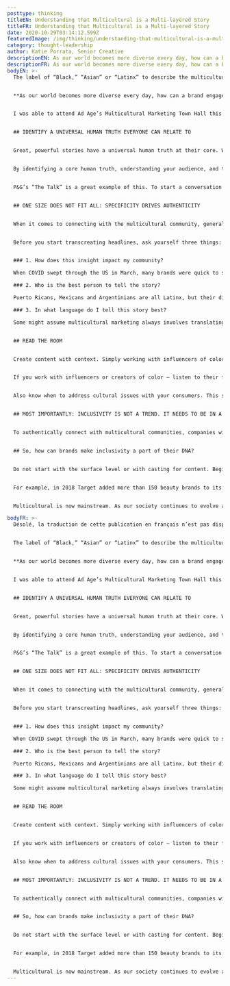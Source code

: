 ```yaml
---
posttype: thinking
titleEN: Understanding that Multicultural is a Multi-layered Story
titleFR: Understanding that Multicultural is a Multi-layered Story
date: 2020-10-29T03:14:12.599Z
featuredImage: /img/thinking/understanding-that-multicultural-is-a-multi-layered-story.jpg
category: thought-leadership
author: Katie Porrata, Senior Creative
descriptionEN: As our world becomes more diverse every day, how can a brand engage and more meaningfully connect with a multicultural nation?
descriptionFR: As our world becomes more diverse every day, how can a brand engage and more meaningfully connect with a multicultural nation?
bodyEN: >-
  The label of “Black,” “Asian” or “Latinx” to describe the multicultural population falls short. The term multicultural goes beyond ethnicity; it’s much more multi-dimensional than that. Multicultural communities are not a monolith. They are a blend of passions, concerns, beliefs and languages that differ from region to region and generation to generation; and brands must look at how they communicate with the population as such. This blend is especially evident in younger generations with rapidly growing purchase power. Today, 49% of Gen-Zs identify as multicultural and this shows no sign of slowing down.


  **As our world becomes more diverse every day, how can a brand engage and more meaningfully connect with a multicultural nation?**


  I was able to attend Ad Age’s Multicultural Marketing Town Hall this week, which discussed the importance of authentically connecting with multicultural audiences. Here are some key takeaways from the discussion to consider:


  ## IDENTIFY A UNIVERSAL HUMAN TRUTH EVERYONE CAN RELATE TO


  Great, powerful stories have a universal human truth at their core. When you invite a multicultural audience to participate in the conversation, the multiple layers of that story come to light and become more relatable, powerful and relevant to a more diverse set of consumers.


  By identifying a core human truth, understanding your audience, and the differences between different segments within that audience, you can identify how they differ regionally, by generation, even by language, to make that story authentically connect.


  P&G’s “The Talk” is a great example of this. To start a conversation about the unfair biases people face, the brand created a spot that showed black parents talking to their children about unfair prejudices they might face in society, imagining it across several generations, geographies and genders. This allowed for authentic connection and conversation with people of color across the U.S.


  ## ONE SIZE DOES NOT FIT ALL: SPECIFICITY DRIVES AUTHENTICITY


  When it comes to connecting with the multicultural community, generalizing is a big no-no. Every culture is different. Therefore, every story should be crafted accordingly. Transcreating, or adapting a general market message to a specific segment needs to be done well. If not, your audience, especially Gen Zs, will take notice and call you on it.


  Before you start transcreating headlines, ask yourself three things:


  ### 1. How does this insight impact my community?

  When COVID swept through the US in March, many brands were quick to support front line workers. But Popeyes, native to New Orleans, took a moment to think “where can I help more effectively and truthfully?” and chose to support their local community instead when they needed it the most.

  ### 2. Who is the best person to tell the story?

  Puerto Ricans, Mexicans and Argentinians are all Latinx, but their dialects, slang and even some holidays differ. Value the talent and voice behind the story. Remember to craft an influencer & media strategy that speaks to a specific culture within the multicultural community to tell the story correctly and authentically.

  ### 3. In what language do I tell this story best?

  Some might assume multicultural marketing always involves translating a campaign from English into the native language of that ethnic group. However, that is a generalization and might not create that authentic connection. For example, many 4th and 5th generation Latinx Americans speak English as their native language, versus older generations that might primarily speak Spanish. Evaluating the age of your audience will give you a better-informed strategy for delivering your message and show your consumers that you truly understand them.


  ## READ THE ROOM


  Create content with context. Simply working with influencers of color or translating content into your customer’s native language is only inclusive at the surface level. Ask yourself deeper questions: is this content meaningful for my audience? What purpose does it serve for them?


  If you work with influencers or creators of color – listen to their feedback, they can be some of your biggest advocates in your quest to create an authentic connection with consumers.


  Also know when to address cultural issues with your consumers. This summer, as the Black Lives Matter movement gained national momentum, many brands that previously never commented on issues impacting their customers’ lives took a public stand against racial injustice. This is when you will need excellent social listening and flawless execution, choosing your timing and your words wisely.


  ## MOST IMPORTANTLY: INCLUSIVITY IS NOT A TREND. IT NEEDS TO BE IN A BRAND’S DNA.


  To authentically connect with multicultural communities, companies will need to put in the time, energy and resources to do it correctly. Consumers are holding brands accountable for their beliefs and prioritizing inclusivity. This will not be a quick patch. This needs to be an ongoing commitment to change the way things have been done in the past.


  ## So, how can brands make inclusivity a part of their DNA?


  Do not start with the surface level or with casting for content. Begin with insights and data to truly understand the consumer. Second, go deeper than the marketing campaign to show your brand is inclusive by bringing authentic innovation to your business as a whole.


  For example, in 2018 Target added more than 150 beauty brands to its stores and e-commerce offerings so women with darker skin would be able to find makeup that complemented their skin color and tone. Rihanna’s Fenty Beauty is rooted in inclusivity, with more than 40 shades of makeup and special packaging to make applying makeup and skincare an easy, relaxing form of self-care for all women.


  Multicultural is now mainstream. As our society continues to evolve and become more and more diverse, inclusivity will be table stakes. Embracing multiculturalism and innovating for inclusivity is necessary to successfully futureproof brands of all sizes, across all industries.

bodyFR: >-
  Désolé, la traduction de cette publication en français n’est pas disponible.


  The label of “Black,” “Asian” or “Latinx” to describe the multicultural population falls short. The term multicultural goes beyond ethnicity; it’s much more multi-dimensional than that. Multicultural communities are not a monolith. They are a blend of passions, concerns, beliefs and languages that differ from region to region and generation to generation; and brands must look at how they communicate with the population as such. This blend is especially evident in younger generations with rapidly growing purchase power. Today, 49% of Gen-Zs identify as multicultural and this shows no sign of slowing down.


  **As our world becomes more diverse every day, how can a brand engage and more meaningfully connect with a multicultural nation?**


  I was able to attend Ad Age’s Multicultural Marketing Town Hall this week, which discussed the importance of authentically connecting with multicultural audiences. Here are some key takeaways from the discussion to consider:


  ## IDENTIFY A UNIVERSAL HUMAN TRUTH EVERYONE CAN RELATE TO


  Great, powerful stories have a universal human truth at their core. When you invite a multicultural audience to participate in the conversation, the multiple layers of that story come to light and become more relatable, powerful and relevant to a more diverse set of consumers.


  By identifying a core human truth, understanding your audience, and the differences between different segments within that audience, you can identify how they differ regionally, by generation, even by language, to make that story authentically connect.


  P&G’s “The Talk” is a great example of this. To start a conversation about the unfair biases people face, the brand created a spot that showed black parents talking to their children about unfair prejudices they might face in society, imagining it across several generations, geographies and genders. This allowed for authentic connection and conversation with people of color across the U.S.


  ## ONE SIZE DOES NOT FIT ALL: SPECIFICITY DRIVES AUTHENTICITY


  When it comes to connecting with the multicultural community, generalizing is a big no-no. Every culture is different. Therefore, every story should be crafted accordingly. Transcreating, or adapting a general market message to a specific segment needs to be done well. If not, your audience, especially Gen Zs, will take notice and call you on it.


  Before you start transcreating headlines, ask yourself three things:


  ### 1. How does this insight impact my community?

  When COVID swept through the US in March, many brands were quick to support front line workers. But Popeyes, native to New Orleans, took a moment to think “where can I help more effectively and truthfully?” and chose to support their local community instead when they needed it the most.

  ### 2. Who is the best person to tell the story?

  Puerto Ricans, Mexicans and Argentinians are all Latinx, but their dialects, slang and even some holidays differ. Value the talent and voice behind the story. Remember to craft an influencer & media strategy that speaks to a specific culture within the multicultural community to tell the story correctly and authentically.

  ### 3. In what language do I tell this story best?

  Some might assume multicultural marketing always involves translating a campaign from English into the native language of that ethnic group. However, that is a generalization and might not create that authentic connection. For example, many 4th and 5th generation Latinx Americans speak English as their native language, versus older generations that might primarily speak Spanish. Evaluating the age of your audience will give you a better-informed strategy for delivering your message and show your consumers that you truly understand them.


  ## READ THE ROOM


  Create content with context. Simply working with influencers of color or translating content into your customer’s native language is only inclusive at the surface level. Ask yourself deeper questions: is this content meaningful for my audience? What purpose does it serve for them?


  If you work with influencers or creators of color – listen to their feedback, they can be some of your biggest advocates in your quest to create an authentic connection with consumers.


  Also know when to address cultural issues with your consumers. This summer, as the Black Lives Matter movement gained national momentum, many brands that previously never commented on issues impacting their customers’ lives took a public stand against racial injustice. This is when you will need excellent social listening and flawless execution, choosing your timing and your words wisely.


  ## MOST IMPORTANTLY: INCLUSIVITY IS NOT A TREND. IT NEEDS TO BE IN A BRAND’S DNA.


  To authentically connect with multicultural communities, companies will need to put in the time, energy and resources to do it correctly. Consumers are holding brands accountable for their beliefs and prioritizing inclusivity. This will not be a quick patch. This needs to be an ongoing commitment to change the way things have been done in the past.


  ## So, how can brands make inclusivity a part of their DNA?


  Do not start with the surface level or with casting for content. Begin with insights and data to truly understand the consumer. Second, go deeper than the marketing campaign to show your brand is inclusive by bringing authentic innovation to your business as a whole.


  For example, in 2018 Target added more than 150 beauty brands to its stores and e-commerce offerings so women with darker skin would be able to find makeup that complemented their skin color and tone. Rihanna’s Fenty Beauty is rooted in inclusivity, with more than 40 shades of makeup and special packaging to make applying makeup and skincare an easy, relaxing form of self-care for all women.


  Multicultural is now mainstream. As our society continues to evolve and become more and more diverse, inclusivity will be table stakes. Embracing multiculturalism and innovating for inclusivity is necessary to successfully futureproof brands of all sizes, across all industries.
---
```

